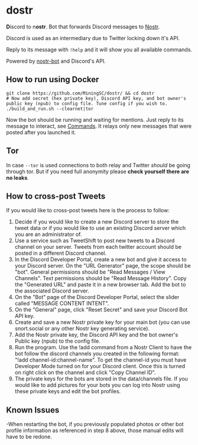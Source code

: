 # dostr


**D**iscord to n**ostr**.
Bot that forwards Discord messages to [Nostr](https://github.com/nostr-protocol/nostr).

Discord is used as an intermediary due to Twitter locking down it's API.

Reply to its message with `!help` and it will show you all available commands.

Powered by [nostr-bot](https://github.com/slaninas/nostr-bot.git) and Discord's API.

## How to run using Docker
```
git clone https://github.com/MiningSC/dostr/ && cd dostr
# Now add secret (hex private key), Discord API key, and bot owner's public key (npub) to config file. Tune config if you wish to.
./build_and_run.sh --clearnet|tor
```
Now the bot should be running and waiting for mentions. Just reply to its message to interact, see [Commands](#Commands).
It relays only new messages that were posted after you launched it.

## Tor
In case `--tor` is used connections to both relay and Twitter *should* be going through tor. But if you need full anonymity please **check yourself there are no leaks**.

## How to cross-post Tweets
If you would like to cross-post tweets here is the process to follow:
1. Decide if you would like to create a new Discord server to store the tweet data or if you would like to use an existing Discord server which you are an administrator of.
2. Use a service such as TweetShift to post new tweets to a Discord channel on your server. Tweets from each twitter account should be posted in a different Discord channel.
3. In the Discord Developer Portal, create a new bot and give it access to your Discord server.  On the "URL Generator" page, the scope should be "bot". General permissions should be "Read Messages / View Channels". Text permissions should be "Read Message History".  Copy the "Generated URL" and paste it in a new browser tab.  Add the bot to the associated Discord server.
4. On the "Bot" page of the Discord Developer Portal, select the slider called "MESSAGE CONTENT INTENT".  
4. On the "General" page, click "Reset Secret" and save your Discord Bot API key.
5. Create and save a new Nostr private key for your main bot (you can use snort.social or any other Nostr key generating service).
6. Add the Nostr private key, the Discord API key and the bot owner's Public key (npub) to the config file.
7. Run the program.  Use the !add command from a Nostr Client to have the bot follow the discord channels you created in the following format: "!add channel-id:channel-name".  To get the channel-id you must have Developer Mode turned on for your Discord client.  Once this is turned on right click on the channel and click "Copy Channel ID".
8. The private keys for the bots are stored in the data/channels file.  If you would like to add pictures for your bots you can log into Nostr using these private keys and edit the bot profiles.

## Known Issues
-When restarting the bot, if you previously populated photos or other bot profile information as referenced in step 8 above, those manual edits will have to be redone. 

